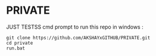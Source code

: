 # PRIVATE
JUST TESTSS
cmd prompt to run this repo in windows :
```
git clone https://github.com/AKSHAYxGITHUB/PRIVATE.git
cd private
run.bat
```

